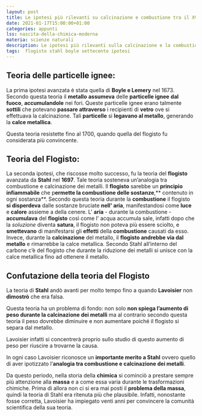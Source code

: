 ```yaml
---
layout: post
title: Le ipotesi più rilevanti su calcinazione e combustione tra il XVI e il XVII secolo
date: 2021-01-17T15:00:00+01:00
categories: appunti
lss: nascita-della-chimica-moderna
materia: scienze naturali
description: Le ipotesi più rilevanti sulla calcinazione e la combustione fatte tra il sedicesimo e il diciassettesimo secolo. 
tags:  flogisto stahl boyle settecento ipotesi
---
```


## Teoria delle particelle ignee:

La prima ipotesi avanzata è stata quella di **Boyle e Lemery** nel 1673. Secondo questa teoria il **metallo** **assumeva** delle **particelle ignee** **dal fuoco**, **accumulandole** nei fori. Queste particelle ignee erano talmente **sottili** che potevano **passare attraverso** i recipienti di **vetro** ove si effettuava la calcinazione. Tali **particelle** si **legavano al metallo**, generando la **calce metallica**. 

Questa teoria resistette fino al 1700, quando quella del flogisto fu considerata più convincente.


## Teoria del Flogisto:

La seconda ipotesi, che riscosse molto successo, fu la teoria del **flogisto** avanzata da **Stahl** nel **1697**. Tale teoria sosteneva un’analogia tra combustione e calcinazione dei metalli. Il **flogisto** sarebbe un **principio infiammabile** che p**ermette la combustione delle sostanze**,** contenuto in ogni sostanza**. Secondo questa teoria durante la **combustione** il flogisto **si disperdeva** dalle sostanze bruciate **nell' aria**, manifestandosi come **luce** e **calore** assieme a della cenere. L' **aria** - durante la combustione - **accumulava** del **flogisto** così come l' acqua accumula sale, infatti dopo che la _soluzione_ diventa **satura**, il flogisto non poteva più essere sciolto, e **smettevano** di manifestarsi gli **effetti** della **combustione** causati da esso. Invece, durante la **calcinazione** del metallo, il **flogisto andrebbe via dal metallo** e rimarrebbe la calce metallica. Secondo Stahl all’interno del carbone c’è del flogisto che durante la riduzione dei metalli si unisce con la calce metallica fino ad ottenere il metallo.

## Confutazione della teoria del Flogisto

La teoria di **Stahl** andò avanti per molto tempo fino a quando **Lavoisier** non **dimostrò** che era falsa.

Questa teoria ha un problema di fondo:  non solo **non spiega l’aumento di peso durante la calcinazione dei metalli** ma al contrario secondo questa teoria il peso dovrebbe diminuire e non aumentare poiché il flogisto si separa dal metallo.

Lavoisier infatti si concentrerà proprio sullo studio di questo aumento di peso per riuscire a trovarne la causa. 

In ogni caso Lavoisier riconosce un **importante merito a Stahl** ovvero quello di aver ipotizzato l’**analogia tra combustione e calcinazione dei metalli**. 

Da questo periodo,  nella storia della **chimica** si cominciò a prestare sempre più attenzione alla **massa** e a come essa varia durante le trasformazioni chimiche. Prima di allora non ci si era mai posti il **problema della massa**, quindi la teoria di Stahl era ritenuta più che plausibile. Infatti,  nonostante fosse corretta, Lavoisier ha impiegato venti anni per convincere la comunità scientifica della sua teoria.
